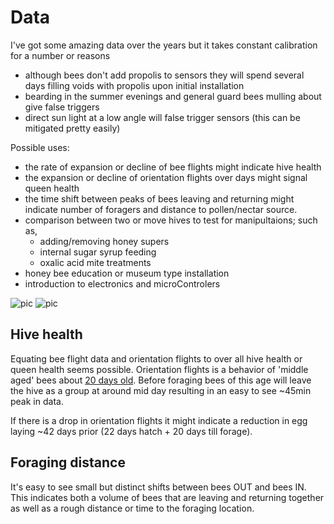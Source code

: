 # Data

I've got some amazing data over the years but it takes constant calibration for a number or reasons
 - although bees don't add propolis to sensors they will spend several days filling voids with propolis upon initial installation
 - bearding in the summer evenings and general guard bees mulling about give false triggers
 - direct sun light at a low angle will false trigger sensors (this can be mitigated pretty easily)

Possible uses:
- the rate of expansion or decline of bee flights might indicate hive health
- the expansion or decline of orientation flights over days might signal queen health
- the time shift between peaks of bees leaving and returning might indicate number of foragers and distance to pollen/nectar source.
- comparison between two or move hives to test for manipultaions; such as,
  - adding/removing honey supers
  - internal sugar syrup feeding
  - oxalic acid mite treatments
- honey bee education or museum type installation
- introduction to electronics and microControlers

![pic](https://github.com/hydronics2/2019-easy-bee-counter/blob/master/Data/orientation_flights.PNG)
![pic](https://github.com/hydronics2/2019-easy-bee-counter/blob/master/Data/forage.PNG)


## Hive health
Equating bee flight data and orientation flights to over all hive health or queen health seems possible. Orientation flights is a behavior of 'middle aged' bees about [20 days old](https://www.arnia.co.uk/honey-bee-orientation/#). Before foraging bees of this age will leave the hive as a group at around mid day resulting in an easy to see ~45min peak in data.

If there is a drop in orientation flights it might indicate a reduction in egg laying ~42 days prior (22 days hatch + 20 days till forage).

## Foraging distance
It's easy to see small but distinct shifts between bees OUT and bees IN. This indicates both a volume of bees that are leaving and returning together as well as a rough distance or time to the foraging location.

